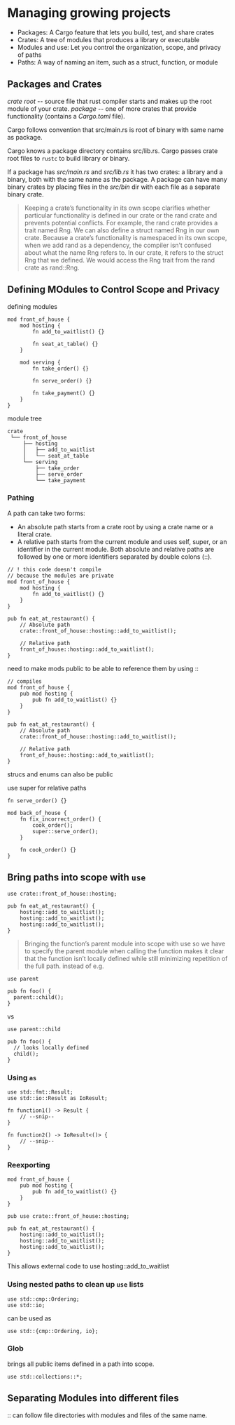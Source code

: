 # Managing growing projects

- Packages: A Cargo feature that lets you build, test, and share crates
- Crates: A tree of modules that produces a library or executable
- Modules and use: Let you control the organization, scope, and privacy of paths
- Paths: A way of naming an item, such as a struct, function, or module

## Packages and Crates

_crate root_ -- source file that rust compiler starts and makes up the root module of your crate.
_package_ -- one of more crates that provide functionality (contains a _Cargo.toml_ file).

Cargo follows convention that src/main.rs is root of binary with same name as package.

Cargo knows a package directory contains src/lib.rs.  Cargo passes crate root files to `rustc` to build library or binary.

If a package has _src/main.rs_ and _src/lib.rs_ it has two crates: a library and a binary, both with the same name as the package.  A package can have many binary crates by placing files in the _src/bin_ dir with each file as a separate binary crate.

> Keeping a crate’s functionality in its own scope clarifies whether particular functionality is defined in our crate or the rand crate and prevents potential conflicts. For example, the rand crate provides a trait named Rng. We can also define a struct named Rng in our own crate. Because a crate’s functionality is namespaced in its own scope, when we add rand as a dependency, the compiler isn’t confused about what the name Rng refers to. In our crate, it refers to the struct Rng that we defined. We would access the Rng trait from the rand crate as rand::Rng.

## Defining MOdules to Control Scope and Privacy
defining modules
```
mod front_of_house {
    mod hosting {
        fn add_to_waitlist() {}

        fn seat_at_table() {}
    }

    mod serving {
        fn take_order() {}

        fn serve_order() {}

        fn take_payment() {}
    }
}
```
module tree
```
crate
 └── front_of_house
     ├── hosting
     │   ├── add_to_waitlist
     │   └── seat_at_table
     └── serving
         ├── take_order
         ├── serve_order
         └── take_payment
```

### Pathing

A path can take two forms:

- An absolute path starts from a crate root by using a crate name or a literal crate.
- A relative path starts from the current module and uses self, super, or an identifier in the current module.
Both absolute and relative paths are followed by one or more identifiers separated by double colons (::).

```
// ! this code doesn't compile
// because the modules are private
mod front_of_house {
    mod hosting {
        fn add_to_waitlist() {}
    }
}

pub fn eat_at_restaurant() {
    // Absolute path
    crate::front_of_house::hosting::add_to_waitlist();

    // Relative path
    front_of_house::hosting::add_to_waitlist();
}
```
need to make mods public to be able to reference them by using ::
```
// compiles
mod front_of_house {
    pub mod hosting {
        pub fn add_to_waitlist() {}
    }
}

pub fn eat_at_restaurant() {
    // Absolute path
    crate::front_of_house::hosting::add_to_waitlist();

    // Relative path
    front_of_house::hosting::add_to_waitlist();
}
```

strucs and enums can also be public

use super for relative paths 

```
fn serve_order() {}

mod back_of_house {
    fn fix_incorrect_order() {
        cook_order();
        super::serve_order();
    }

    fn cook_order() {}
}
```

## Bring paths into scope with `use`

```
use crate::front_of_house::hosting;

pub fn eat_at_restaurant() {
    hosting::add_to_waitlist();
    hosting::add_to_waitlist();
    hosting::add_to_waitlist();
}
```
> Bringing the function’s parent module into scope with use so we have to specify the parent module when calling the function makes it clear that the function isn’t locally defined while still minimizing repetition of the full path. instead of 
e.g.
```
use parent

pub fn foo() {
  parent::child();
}
```
vs
```
use parent::child

pub fn foo() {
  // looks locally defined
  child();
}
```

### Using `as`

```
use std::fmt::Result;
use std::io::Result as IoResult;

fn function1() -> Result {
    // --snip--
}

fn function2() -> IoResult<()> {
    // --snip--
}
```

### Reexporting

```
mod front_of_house {
    pub mod hosting {
        pub fn add_to_waitlist() {}
    }
}

pub use crate::front_of_house::hosting;

pub fn eat_at_restaurant() {
    hosting::add_to_waitlist();
    hosting::add_to_waitlist();
    hosting::add_to_waitlist();
}
```
This allows external code to use hosting::add_to_waitlist

### Using nested paths to clean up `use` lists

```
use std::cmp::Ordering;
use std::io;
```
can be used as
```
use std::{cmp::Ordering, io};
```

### Glob
brings all public items defined in a path into scope.
```
use std::collections::*;
```
## Separating Modules into different files


:: can follow file directories with modules and files of the same name.























